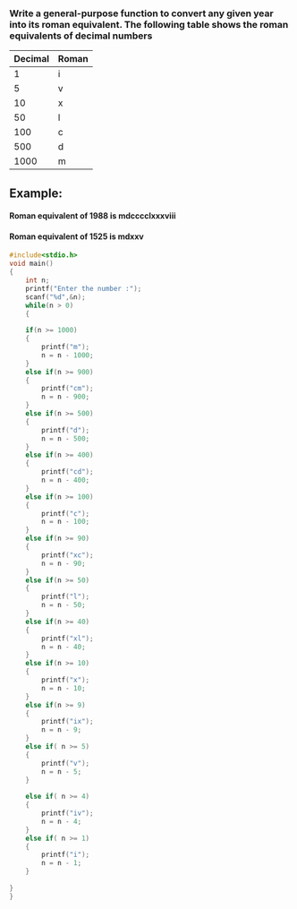 ### Write a general-purpose function to convert any given year into its roman equivalent. The following table shows the roman equivalents of decimal numbers

|  Decimal   |  Roman   |
|------------|----------|
|1           |    i     |
|5           |    v     |
|10          |    x     |
|50          |    l     |
|100         |    c     |
|500         |    d     |
|1000        |    m     |

## Example:
#### Roman equivalent of 1988 is mdcccclxxxviii 
#### Roman equivalent of 1525 is mdxxv 


```c
#include<stdio.h>
void main()
{
	int n;
	printf("Enter the number :");
	scanf("%d",&n);
	while(n > 0)
	{
	
	if(n >= 1000)
	{
		printf("m");
		n = n - 1000;
	}
	else if(n >= 900)
	{
		printf("cm");
		n = n - 900;
	}
	else if(n >= 500)
	{
		printf("d");
		n = n - 500;
	}
	else if(n >= 400)
	{
		printf("cd");
		n = n - 400;
	}
	else if(n >= 100)
	{
		printf("c");
		n = n - 100;
	}
	else if(n >= 90)
	{
		printf("xc");
		n = n - 90;
	}
	else if(n >= 50)
	{
		printf("l");
		n = n - 50;
	}
	else if(n >= 40)
	{
		printf("xl");
		n = n - 40;
	}
	else if(n >= 10)
	{
		printf("x");
		n = n - 10;
	}
	else if(n >= 9)
	{
		printf("ix");
		n = n - 9;
	}
	else if( n >= 5)
	{
		printf("v");
		n = n - 5;
	}
	
	else if( n >= 4)
	{
		printf("iv");
		n = n - 4;
	}
	else if( n >= 1)
	{
		printf("i");
		n = n - 1;
	}
	
}
}

```



